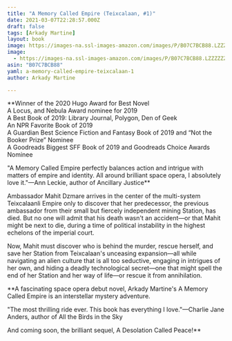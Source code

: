 ```yaml
---
title: "A Memory Called Empire (Teixcalaan, #1)"
date: 2021-03-07T22:28:57.000Z
draft: false
tags: [Arkady Martine]
layout: book
image: https://images-na.ssl-images-amazon.com/images/P/B07C7BCB88.LZZZZZZZ.jpg
image: 
  - https://images-na.ssl-images-amazon.com/images/P/B07C7BCB88.LZZZZZZZ.jpg
asin: "B07C7BCB88"
yaml: a-memory-called-empire-teixcalaan-1
author: Arkady Martine

---
```


**Winner of the 2020 Hugo Award for Best Novel  
A Locus, and Nebula Award nominee for 2019  
A Best Book of 2019: Library Journal, Polygon, Den of Geek  
An NPR Favorite Book of 2019  
A Guardian Best Science Fiction and Fantasy Book of 2019 and “Not the Booker Prize” Nominee  
A Goodreads Biggest SFF Book of 2019 and Goodreads Choice Awards Nominee  
  
"A Memory Called Empire perfectly balances action and intrigue with matters of empire and identity. All around brilliant space opera, I absolutely love it."—Ann Leckie, author of Ancillary Justice**  
  
Ambassador Mahit Dzmare arrives in the center of the multi-system Teixcalaanli Empire only to discover that her predecessor, the previous ambassador from their small but fiercely independent mining Station, has died. But no one will admit that his death wasn't an accident—or that Mahit might be next to die, during a time of political instability in the highest echelons of the imperial court.  
  
Now, Mahit must discover who is behind the murder, rescue herself, and save her Station from Teixcalaan's unceasing expansion—all while navigating an alien culture that is all too seductive, engaging in intrigues of her own, and hiding a deadly technological secret—one that might spell the end of her Station and her way of life—or rescue it from annihilation.  
  
 **A fascinating space opera debut novel, Arkady Martine's A Memory Called Empire is an interstellar mystery adventure.  
  
"The most thrilling ride ever. This book has everything I love."—Charlie Jane Anders, author of All the Birds in the Sky  
  
And coming soon, the brilliant sequel, A Desolation Called Peace!**